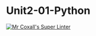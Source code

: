 # Unit2-01-Python
[![Mr Coxall's Super Linter](https://github.com/ICS3U-C-Programming-Remy-S/Unit2-01-Python/workflows/Mr%20Coxall's%20Super%20Linter/badge.svg)](https://github.com/ICS3U-C-Programming-Remy-S/Unit2-01-Python/actions/)
